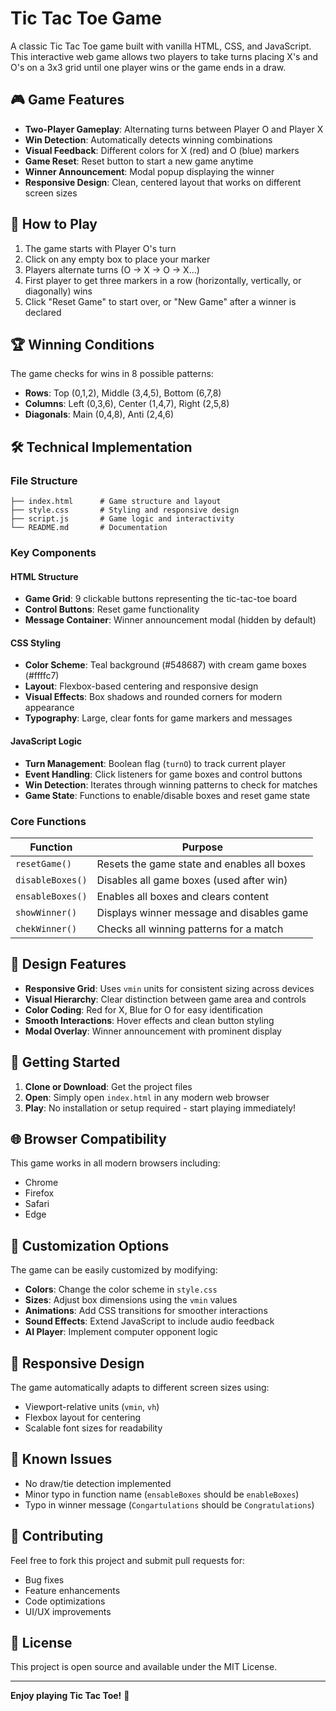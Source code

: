 # Tic Tac Toe Game

A classic Tic Tac Toe game built with vanilla HTML, CSS, and JavaScript. This interactive web game allows two players to take turns placing X's and O's on a 3x3 grid until one player wins or the game ends in a draw.

## 🎮 Game Features

- **Two-Player Gameplay**: Alternating turns between Player O and Player X
- **Win Detection**: Automatically detects winning combinations
- **Visual Feedback**: Different colors for X (red) and O (blue) markers
- **Game Reset**: Reset button to start a new game anytime
- **Winner Announcement**: Modal popup displaying the winner
- **Responsive Design**: Clean, centered layout that works on different screen sizes

## 🎯 How to Play

1. The game starts with Player O's turn
2. Click on any empty box to place your marker
3. Players alternate turns (O → X → O → X...)
4. First player to get three markers in a row (horizontally, vertically, or diagonally) wins
5. Click "Reset Game" to start over, or "New Game" after a winner is declared

## 🏆 Winning Conditions

The game checks for wins in 8 possible patterns:
- **Rows**: Top (0,1,2), Middle (3,4,5), Bottom (6,7,8)
- **Columns**: Left (0,3,6), Center (1,4,7), Right (2,5,8)
- **Diagonals**: Main (0,4,8), Anti (2,4,6)

## 🛠️ Technical Implementation

### File Structure
```
├── index.html      # Game structure and layout
├── style.css       # Styling and responsive design
├── script.js       # Game logic and interactivity
└── README.md       # Documentation
```

### Key Components

#### HTML Structure
- **Game Grid**: 9 clickable buttons representing the tic-tac-toe board
- **Control Buttons**: Reset game functionality
- **Message Container**: Winner announcement modal (hidden by default)

#### CSS Styling
- **Color Scheme**: Teal background (#548687) with cream game boxes (#ffffc7)
- **Layout**: Flexbox-based centering and responsive design
- **Visual Effects**: Box shadows and rounded corners for modern appearance
- **Typography**: Large, clear fonts for game markers and messages

#### JavaScript Logic
- **Turn Management**: Boolean flag (`turnO`) to track current player
- **Event Handling**: Click listeners for game boxes and control buttons
- **Win Detection**: Iterates through winning patterns to check for matches
- **Game State**: Functions to enable/disable boxes and reset game state

### Core Functions

| Function | Purpose |
|----------|---------|
| `resetGame()` | Resets the game state and enables all boxes |
| `disableBoxes()` | Disables all game boxes (used after win) |
| `ensableBoxes()` | Enables all boxes and clears content |
| `showWinner()` | Displays winner message and disables game |
| `chekWinner()` | Checks all winning patterns for a match |

## 🎨 Design Features

- **Responsive Grid**: Uses `vmin` units for consistent sizing across devices
- **Visual Hierarchy**: Clear distinction between game area and controls
- **Color Coding**: Red for X, Blue for O for easy identification
- **Smooth Interactions**: Hover effects and clean button styling
- **Modal Overlay**: Winner announcement with prominent display

## 🚀 Getting Started

1. **Clone or Download**: Get the project files
2. **Open**: Simply open `index.html` in any modern web browser
3. **Play**: No installation or setup required - start playing immediately!

## 🌐 Browser Compatibility

This game works in all modern browsers including:
- Chrome
- Firefox
- Safari
- Edge

## 🔧 Customization Options

The game can be easily customized by modifying:

- **Colors**: Change the color scheme in `style.css`
- **Sizes**: Adjust box dimensions using the `vmin` values
- **Animations**: Add CSS transitions for smoother interactions
- **Sound Effects**: Extend JavaScript to include audio feedback
- **AI Player**: Implement computer opponent logic

## 📱 Responsive Design

The game automatically adapts to different screen sizes using:
- Viewport-relative units (`vmin`, `vh`)
- Flexbox layout for centering
- Scalable font sizes for readability

## 🐛 Known Issues

- No draw/tie detection implemented
- Minor typo in function name (`ensableBoxes` should be `enableBoxes`)
- Typo in winner message (`Congartulations` should be `Congratulations`)

## 🤝 Contributing

Feel free to fork this project and submit pull requests for:
- Bug fixes
- Feature enhancements
- Code optimizations
- UI/UX improvements

## 📄 License

This project is open source and available under the MIT License.

---

**Enjoy playing Tic Tac Toe!** 🎉